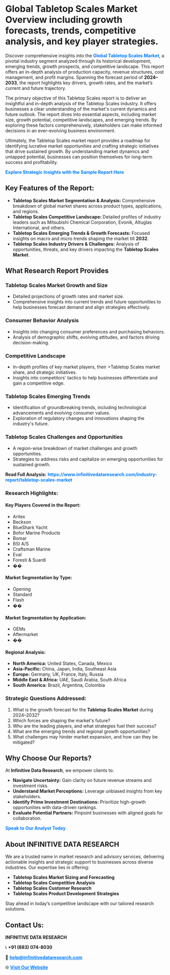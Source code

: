 <h1>Global Tabletop Scales Market Overview including growth forecasts, trends, competitive analysis, and key player strategies.</h1>
<p>
Discover comprehensive insights into the 
<a href="https://www.infinitivedataresearch.com/industry-report/tabletop-scales-market" rel="dofollow" style="color: #007BFF; text-decoration: none;"><strong>Global Tabletop Scales Market</strong></a>, a pivotal industry segment analyzed through its historical development, emerging trends, growth prospects, and competitive landscape. This report offers an in-depth analysis of production capacity, revenue structures, cost management, and profit margins. Spanning the forecast period of <strong>2024–2033</strong>, the report highlights key drivers, growth rates, and the market’s current and future trajectory.
</p>
<p>
The primary objective of this Tabletop Scales report is to deliver an insightful and in-depth analysis of the Tabletop Scales industry. It offers businesses a clear understanding of the market's current dynamics and future outlook. The report dives into essential aspects, including market size, growth potential, competitive landscapes, and emerging trends. By exploring these factors comprehensively, stakeholders can make informed decisions in an ever-evolving business environment.
</p>
<p>
Ultimately, the Tabletop Scales market report provides a roadmap for identifying lucrative market opportunities and crafting strategic initiatives that drive sustained growth. By understanding market dynamics and untapped potential, businesses can position themselves for long-term success and profitability.
</p>
<p>
<a href="https://www.infinitivedataresearch.com/request-sample/reportId=108520" style="color: #007BFF; text-decoration: none;"><strong>Explore Strategic Insights with the Sample Report Here</strong></a>
</p>

<h2>Key Features of the Report:</h2>
<ul>
<li><strong>Tabletop Scales Market Segmentation & Analysis:</strong> Comprehensive breakdown of global market shares across product types, applications, and regions.</li>
<li><strong>Tabletop Scales Competitive Landscape:</strong> Detailed profiles of industry leaders such as Mitsubishi Chemical Corporation, Evonik, Altuglas International, and others.</li>
<li><strong>Tabletop Scales Emerging Trends & Growth Forecasts:</strong> Focused insights on macro and micro trends shaping the market till <strong>2032</strong>.</li>
<li><strong>Tabletop Scales Industry Drivers & Challenges:</strong> Analysis of opportunities, threats, and key drivers impacting the <strong>Tabletop Scales Market</strong>.</li>
</ul>

<h2>What Research Report Provides</h2>
<h3>Tabletop Scales Market Growth and Size</h3>
<ul>
<li>Detailed projections of growth rates and market size.</li>
<li>Comprehensive insights into current trends and future opportunities to help businesses forecast demand and align strategies effectively.</li>
</ul>

<h3>Consumer Behavior Analysis</h3>
<ul>
<li>Insights into changing consumer preferences and purchasing behaviors.</li>
<li>Analysis of demographic shifts, evolving attitudes, and factors driving decision-making.</li>
</ul>

<h3>Competitive Landscape</h3>
<ul>
<li>In-depth profiles of key market players, their >Tabletop Scales market share, and strategic initiatives.</li>
<li>Insights into competitors' tactics to help businesses differentiate and gain a competitive edge.</li>
</ul>

<h3>Tabletop Scales Emerging Trends</h3>
<ul>
<li>Identification of groundbreaking trends, including technological advancements and evolving consumer values.</li>
<li>Exploration of regulatory changes and innovations shaping the industry's future.</li>
</ul>

<h3>Tabletop Scales Challenges and Opportunities</h3>
<ul>
<li>A region-wise breakdown of market challenges and growth opportunities.</li>
<li>Strategies to address risks and capitalize on emerging opportunities for sustained growth.</li>
</ul>
<p><strong>Read Full Analysis:</strong> <a href="https://www.infinitivedataresearch.com/industry-report/tabletop-scales-market" rel="dofollow" style="color: #007BFF; text-decoration: none;"><strong>https://www.infinitivedataresearch.com/industry-report/tabletop-scales-market</strong></a></p>
<h3>Research Highlights:</h3>
<h4>Key Players Covered in the Report:</h4>
<ul><li>Aritex</li><li>Beckson</li><li>BlueShark Yacht</li><li>Bofor Marine Products</li><li>Bomar</li><li>BSI A/S</li><li>Craftsman Marine</li><li>Eval</li><li>Foresti &amp; Suardi</li><li>��</li></ul>
<h4>Market Segmentation by Type:</h4>
<ul><li>Opening</li><li>Standard</li><li>Flash</li><li>��</li></ul>
<h4>Market Segmentation by Application:</h4>
<ul><li>OEMs</li><li>Aftermarket</li><li>��</li></ul>

<h4>Regional Analysis:</h4>
<ul>
<li><strong>North America:</strong> United States, Canada, Mexico</li>
<li><strong>Asia-Pacific:</strong> China, Japan, India, Southeast Asia</li>
<li><strong>Europe:</strong> Germany, UK, France, Italy, Russia</li>
<li><strong>Middle East & Africa:</strong> UAE, Saudi Arabia, South Africa</li>
<li><strong>South America:</strong> Brazil, Argentina, Colombia</li>
</ul>

<h3>Strategic Questions Addressed:</h3>
<ol>
<li>What is the growth forecast for the <strong>Tabletop Scales Market</strong> during 2024–2032?</li>
<li>Which forces are shaping the market's future?</li>
<li>Who are the leading players, and what strategies fuel their success?</li>
<li>What are the emerging trends and regional growth opportunities?</li>
<li>What challenges may hinder market expansion, and how can they be mitigated?</li>
</ol>

<h2>Why Choose Our Reports?</h2>
<p>At <strong>Infinitive Data Research</strong>, we empower clients to:</p>
<ul>
<li><strong>Navigate Uncertainty:</strong> Gain clarity on future revenue streams and investment risks.</li>
<li><strong>Understand Market Perceptions:</strong> Leverage unbiased insights from key stakeholders.</li>
<li><strong>Identify Prime Investment Destinations:</strong> Prioritize high-growth opportunities with data-driven rankings.</li>
<li><strong>Evaluate Potential Partners:</strong> Pinpoint businesses with aligned goals for collaboration.</li>
</ul>
<p><a href="https://www.infinitivedataresearch.com/industry-report/tabletop-scales-market" rel="dofollow" style="color: #007BFF; text-decoration: none;"><strong>Speak to Our Analyst Today</strong></a></p>

<h2>About INFINITIVE DATA RESEARCH</h2>
<p>We are a trusted name in market research and advisory services, delivering actionable insights and strategic support to businesses across diverse industries. Our expertise lies in offering:</p>
<ul>
<li><strong>Tabletop Scales Market Sizing and Forecasting</strong></li>
<li><strong>Tabletop Scales Competitive Analysis</strong></li>
<li><strong>Tabletop Scales Customer Research</strong></li>
<li><strong>Tabletop Scales Product Development Strategies</strong></li>
</ul>
<p>Stay ahead in today’s competitive landscape with our tailored research solutions.</p>

<h2>Contact Us:</h2>
<p><strong>INFINITIVE DATA RESEARCH</strong></p>
<p>📞 <strong>+91 (883) 074-8030</strong></p>
<p>📧 <strong><a href="mailto:help@infinitivedataresearch.com" style="color: #007BFF;">help@infinitivedataresearch.com</a></strong></p>
<p>🌐 <strong><a href="https://www.infinitivedataresearch.com" rel="dofollow" style="color: #007BFF;">Visit Our Website</a></strong></p>